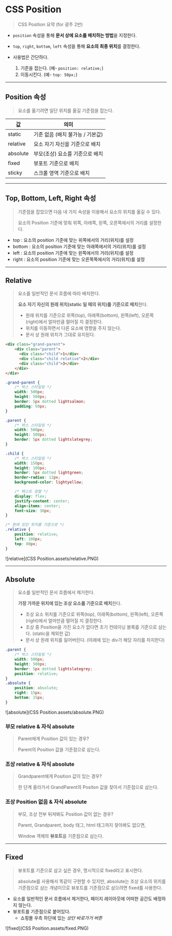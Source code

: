 # CSS Position

> CSS Position 요약 (for 광주 2반)

* `position` 속성을 통해 **문서 상에 요소를 배치하는 방법**을 지정한다.

* `top`, `right`, `bottom`, `left` 속성을 통해 **요소의 최종 위치**를 결정한다.

* 사용법은 간단하다.
  1. 기준을 잡는다.  (예- `position: relative;`)
  2. 이동시킨다. (예- `top: 50px;`)

---

## Position 속성

> 요소를 옮기려면 일단 위치를 옮길 기준점을 잡는다.

| 값       | 의미                             |
| -------- | -------------------------------- |
| static   | 기준 없음 (배치 불가능 / 기본값) |
| relative | 요소 자기 자신을 기준으로 배치   |
| absolute | 부모(조상) 요소를 기준으로 배치  |
| fixed    | 뷰포트 기준으로 배치             |
| sticky   | 스크롤 영역 기준으로 배치        |

---

## Top, Bottom, Left, Right 속성

> 기준점을 잡았으면 다음 네 가지 속성을 이용해서 요소의 위치를 옮길 수 있다.
>
> 요소의 Position 기준에 맞춰 위쪽, 아래쪽, 왼쪽, 오른쪽에서의 거리를 설정한다.

* top : 요소의 position 기준에 맞는 위쪽에서의 거리(위치)를 설정
* bottom : 요소의 position 기준에 맞는 아래쪽에서의 거리(위치)를 설정
* left : 요소의 position 기준에 맞는 왼쪽에서의 거리(위치)를 설정
* right : 요소의 position 기준에 맞는 오른쪽쪽에서의 거리(위치)를 설정

---

## Relative

> 요소를 일반적인 문서 흐름에 따라 배치한다.
>
> **요소 자기 자신의 원래 위치(static 일 때의 위치)를 기준으로 배치**한다.
>
> - 원래 위치를 기준으로 위쪽(top), 아래쪽(bottom), 왼쪽(left), 오른쪽(right)에서 얼마만큼 떨어질 지 결정한다.
> - 위치를 이동하면서 다른 요소에 영향을 주지 않는다.
> - 문서 상 원래 위치가 그대로 유지된다.

```html
<div class="grand-parent">
    <div class="parent">
      <div class="child">1</div>
      <div class="child relative">2</div>
      <div class="child">3</div>
    </div>
</div>
```

```css
.grand-parent {
    /* 박스 스타일링 */
    width: 500px;
    height: 500px;
    border: 5px dotted lightsalmon;
    padding: 50px;
}

.parent {
    /* 박스 스타일링 */
    width: 500px;
    height: 500px;
    border: 5px dotted lightslategrey;
}

.child {
    /* 박스 스타일링 */
    width: 150px;
    height: 100px;
    border: 5px dotted lightgreen;
    border-radius: 12px;
    background-color: lightyellow;

    /* 텍스트 정렬 */
    display: flex;
    justify-content: center;
    align-items: center;
    font-size: 30px;
}

/* 원래 있던 위치를 기준으로 */
.relative {
    position: relative;
    left: 100px;
    top: 80px;
}
```

![relative](CSS Position.assets/relative.PNG)

---

## Absolute

> 요소를 일반적인 문서 흐름에서 제거한다.
>
> **가장 가까운 위치에 있는 조상 요소를 기준으로 배치**한다.
>
> - 조상 요소 위치를 기준으로 위쪽(top), 아래쪽(bottom), 왼쪽(left), 오른쪽(right)에서 얼마만큼 떨어질 지 결정한다.
> - 조상 중 Position을 가진 요소가 없다면 초기 컨테이닝 블록를 기준으로 삼는다. (static을 제외한 값)
> - 문서 상 원래 위치를 잃어버린다. (아래에 있는 div가 해당 자리를 차지한다)

```css
.parent {
    /* 박스 스타일링 */
    width: 500px;
    height: 500px;
    border: 5px dotted lightslategrey;
    position: relative;
}
.absolute {
    position: absolute;
    right: 15px;
    bottom: 15px;
}
```

![absolute](CSS Position.assets/absolute.PNG)



### 부모 relative & 자식 absolute

> Parent에게 Position 값이 있는 경우?
>
> Parent의 Position 값을 기준점으로 삼는다.

### 조상 relative & 자식 absolute

> Grandparent에게 Position 값이 있는 경우?
>
> 한 단계 올라가서 GrandParent의 Positon 값을 찾아서 기준점으로 삼는다.

### 조상 Position 없음 & 자식 absolute

> 부모, 조상 전부 뒤져봐도 Position 값이 없는 경우?
>
> Parent, Grandparent, body 태그, html 태그까지 찾아봐도 없으면,
>
> Window 객체의 **뷰포트**를 기준점으로 삼는다.

---

## Fixed

> 뷰포트를 기준으로 삼고 싶은 경우, 명시적으로 fixed라고 표시한다.
>
> absolute를 사용해서 똑같이 구현할 수 있지만, absolute는 조상 요소의 위치를 기준점으로 삼는 개념이므로 뷰포트를 기준점으로 삼으려면 fixed를 사용한다.

* 요소를 일반적인 문서 흐름에서 제거한다, 페이지 레이아웃에 어떠한 공간도 배정하지 않는다.
* 뷰포트를 기준점으로 붙어있다.
  * 쇼핑몰 우측 하단에 있는 *상단 바로가거 버튼*

![fixed](CSS Position.assets/fixed.PNG)